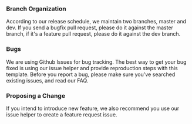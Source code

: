 ### Branch Organization
According to our release schedule, we maintain two branches, master and dev. If you send a bugfix pull request, please do it against the master branch, if it's a feature pull request, please do it against the dev branch.

### Bugs
We are using Github Issues for bug tracking. The best way to get your bug fixed is using our issue helper and provide reproduction steps with this template.
Before you report a bug, please make sure you've searched existing issues, and read our FAQ.

### Proposing a Change
If you intend to introduce new feature, we also recommend you use our issue helper to create a feature request issue.
